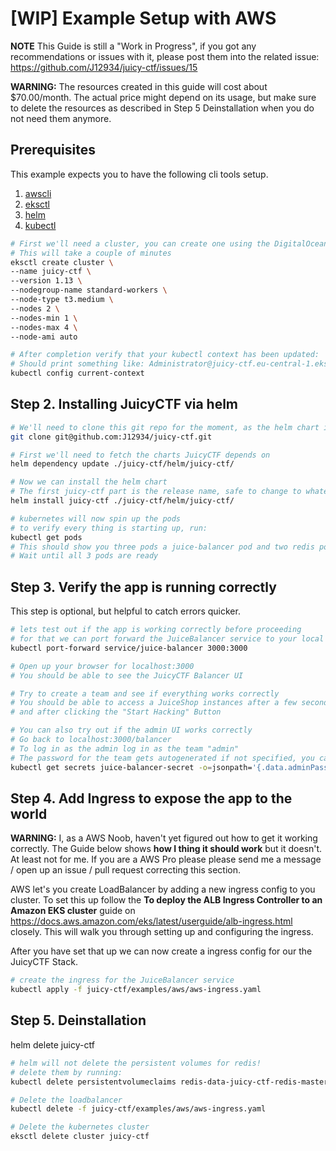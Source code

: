 # [WIP] Example Setup with AWS

**NOTE** This Guide is still a "Work in Progress", if you got any recommendations or issues with it, please post them into the related issue: https://github.com/J12934/juicy-ctf/issues/15

**WARNING:** The resources created in this guide will cost about \$70.00/month. The actual price might depend on its usage, but make sure to delete the resources as described in Step 5 Deinstallation when you do not need them anymore.

## Prerequisites

This example expects you to have the following cli tools setup.

1. [awscli](https://aws.amazon.com/cli/)
2. [eksctl](https://docs.aws.amazon.com/eks/latest/userguide/getting-started-eksctl.html)
3. [helm](https://helm.sh)
4. [kubectl](https://kubernetes.io/docs/tasks/tools/install-kubectl/#install-kubectl-on-macos)

```sh
# First we'll need a cluster, you can create one using the DigitalOcean cli.
# This will take a couple of minutes
eksctl create cluster \
--name juicy-ctf \
--version 1.13 \
--nodegroup-name standard-workers \
--node-type t3.medium \
--nodes 2 \
--nodes-min 1 \
--nodes-max 4 \
--node-ami auto

# After completion verify that your kubectl context has been updated:
# Should print something like: Administrator@juicy-ctf.eu-central-1.eksctl.io
kubectl config current-context
```

## Step 2. Installing JuicyCTF via helm

```sh
# We'll need to clone this git repo for the moment, as the helm chart isn't pushed to any registry
git clone git@github.com:J12934/juicy-ctf.git

# First we'll need to fetch the charts JuicyCTF depends on
helm dependency update ./juicy-ctf/helm/juicy-ctf/

# Now we can install the helm chart
# The first juicy-ctf part is the release name, safe to change to whatever you like, but the examples in the guide are written for 'juicy-ctf'
helm install juicy-ctf ./juicy-ctf/helm/juicy-ctf/

# kubernetes will now spin up the pods
# to verify every thing is starting up, run:
kubectl get pods
# This should show you three pods a juice-balancer pod and two redis pods
# Wait until all 3 pods are ready
```

## Step 3. Verify the app is running correctly

This step is optional, but helpful to catch errors quicker.

```sh
# lets test out if the app is working correctly before proceeding
# for that we can port forward the JuiceBalancer service to your local machine
kubectl port-forward service/juice-balancer 3000:3000

# Open up your browser for localhost:3000
# You should be able to see the JuicyCTF Balancer UI

# Try to create a team and see if everything works correctly
# You should be able to access a JuiceShop instances after a few seconds after creating a team,
# and after clicking the "Start Hacking" Button

# You can also try out if the admin UI works correctly
# Go back to localhost:3000/balancer
# To log in as the admin log in as the team "admin"
# The password for the team gets autogenerated if not specified, you can extract it from the kubernetes secret:
kubectl get secrets juice-balancer-secret -o=jsonpath='{.data.adminPassword}' | base64 --decode
```

## Step 4. Add Ingress to expose the app to the world

**WARNING:** I, as a AWS Noob, haven't yet figured out how to get it working correctly.
The Guide below shows **how I thing it should work** but it doesn't. At least not for me. If you are a AWS Pro please please send me a message / open up an issue / pull request correcting this section.

AWS let's you create LoadBalancer by adding a new ingress config to you cluster.
To set this up follow the **To deploy the ALB Ingress Controller to an Amazon EKS cluster** guide on https://docs.aws.amazon.com/eks/latest/userguide/alb-ingress.html closely. This will walk you through setting up and configuring the ingress.

After you have set that up we can now create a ingress config for our the JuicyCTF Stack.

```sh
# create the ingress for the JuiceBalancer service
kubectl apply -f juicy-ctf/examples/aws/aws-ingress.yaml
```

## Step 5. Deinstallation

helm delete juicy-ctf

```sh
# helm will not delete the persistent volumes for redis!
# delete them by running:
kubectl delete persistentvolumeclaims redis-data-juicy-ctf-redis-master-0 redis-data-juicy-ctf-redis-slave-0

# Delete the loadbalancer
kubectl delete -f juicy-ctf/examples/aws/aws-ingress.yaml

# Delete the kubernetes cluster
eksctl delete cluster juicy-ctf
```
